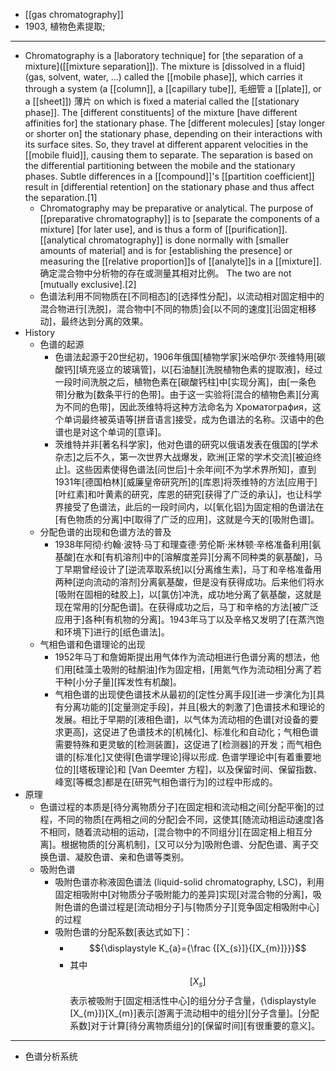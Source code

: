 - [[gas chromatography]]
- 1903, 植物色素提取;
- ---
- Chromatography is a [laboratory technique] for [the separation of a mixture]([[mixture separation]]). The mixture is [dissolved in a fluid] (gas, solvent, water, ...) called the [[mobile phase]], which carries it through a system (a [[column]], a [[capillary tube]], 毛细管 a [[plate]], or a [[sheet]]) 薄片 on which is fixed a material called the [[stationary phase]]. The [different constituents] of the mixture [have different affinities for] the stationary phase. The [different molecules] [stay longer or shorter on] the stationary phase, depending on their interactions with its surface sites. So, they travel at different apparent velocities in the [[mobile fluid]], causing them to separate. The separation is based on the differential partitioning between the mobile and the stationary phases. Subtle differences in a [[compound]]'s [[partition coefficient]] result in [differential retention] on the stationary phase and thus affect the separation.[1]
    - Chromatography may be preparative or analytical. The purpose of [[preparative chromatography]] is to [separate the components of a mixture] [for later use], and is thus a form of [[purification]]. [[analytical chromatography]] is done normally with [smaller amounts of material] and is for [establishing the presence] or measuring the [[relative proportion]]s of [[analyte]]s in a [[mixture]]. 确定混合物中分析物的存在或测量其相对比例。 The two are not [mutually exclusive].[2]
    - 色谱法利用不同物质在[不同相态]的[选择性分配]，以流动相对固定相中的混合物进行[洗脱]，混合物中[不同的物质]会[以不同的速度][沿固定相移动]，最终达到分离的效果。
- History
    - 色谱的起源
        - 色谱法起源于20世纪初，1906年俄国[植物学家]米哈伊尔·茨维特用[碳酸钙][填充竖立的玻璃管]，以[石油醚][洗脱植物色素的提取液]，经过一段时间洗脱之后，植物色素在[碳酸钙柱]中[实现分离]，由[一条色带]分散为[数条平行的色带]。由于这一实验将[混合的植物色素][分离为不同的色带]，因此茨维特将这种方法命名为 Хроматография，这个单词最终被英语等[拼音语言]接受，成为色谱法的名称。汉语中的色谱也是对这个单词的[意译]。
        - 茨维特并非[著名科学家]，他对色谱的研究以俄语发表在俄国的[学术杂志]之后不久，第一次世界大战爆发，欧洲[正常的学术交流][被迫终止]。这些因素使得色谱法[问世后]十余年间[不为学术界所知]，直到1931年[德国柏林][威廉皇帝研究所]的[库恩]将茨维特的方法[应用于][叶红素]和叶黄素的研究，库恩的研究[获得了广泛的承认]，也让科学界接受了色谱法，此后的一段时间内，以[氧化铝]为固定相的色谱法在[有色物质的分离]中[取得了广泛的应用]，这就是今天的[吸附色谱]。
    - 分配色谱的出现和色谱方法的普及
        - 1938年阿彻·约翰·波特·马丁和理查德·劳伦斯·米林顿·辛格准备利用[氨基酸]在水和[有机溶剂]中的[溶解度差异][分离不同种类的氨基酸]，马丁早期曾经设计了[逆流萃取系统]以[分离维生素]，马丁和辛格准备用两种[逆向流动的溶剂]分离氨基酸，但是没有获得成功。后来他们将水[吸附在固相的硅胶上]，以[氯仿]冲洗，成功地分离了氨基酸，这就是现在常用的[分配色谱]。在获得成功之后，马丁和辛格的方法[被广泛应用于]各种[有机物的分离]。1943年马丁以及辛格又发明了[在蒸汽饱和环境下]进行的[纸色谱法]。
    - 气相色谱和色谱理论的出现
        - 1952年马丁和詹姆斯提出用气体作为流动相进行色谱分离的想法，他们用[硅藻土吸附的硅酮油]作为固定相，[用氮气作为流动相]分离了若干种[小分子量][挥发性有机酸]。
        - 气相色谱的出现使色谱技术从最初的[定性分离手段][进一步演化为][具有分离功能的][定量测定手段]，并且[极大的刺激了]色谱技术和理论的发展。相比于早期的[液相色谱]，以气体为流动相的色谱[对设备的要求更高]，这促进了色谱技术的[机械化]、标准化和自动化；气相色谱需要特殊和更灵敏的[检测装置]，这促进了[检测器]的开发；而气相色谱的[标准化]又使得[色谱学理论]得以形成. 色谱学理论中[有着重要地位的][塔板理论]和 [Van Deemter 方程]，以及保留时间、保留指数、峰宽[等概念]都是在[研究气相色谱行为]的过程中形成的。
- 原理
    - 色谱过程的本质是[待分离物质分子]在固定相和流动相之间[分配平衡]的过程，不同的物质[在两相之间的分配]会不同，这使其[随流动相运动速度]各不相同，随着流动相的运动，[混合物中的不同组分][在固定相上相互分离]。根据物质的[分离机制]，[又可以分为]吸附色谱、分配色谱、离子交换色谱、凝胶色谱、亲和色谱等类别。
    - 吸附色谱
        - 吸附色谱亦称液固色谱法 (liquid-solid chromatography, LSC)，利用固定相吸附中[对物质分子吸附能力的差异]实现[对混合物的分离]，吸附色谱的色谱过程是[流动相分子]与[物质分子][竞争固定相吸附中心]的过程
        - 吸附色谱的分配系数[表达式如下]：
            - $${\displaystyle K_{a}={\frac {[X_{s}]}{[X_{m}]}}}$$
            - 其中 $${\displaystyle [X_{s}]}$$ 表示被吸附于[固定相活性中心]的组分分子含量，{\displaystyle [X_{m}]}[X_{m}]表示[游离于流动相中的组分][分子含量]。[分配系数]对于计算[待分离物质组分]的[保留时间][有很重要的意义]。
- ---
- 色谱分析系统
